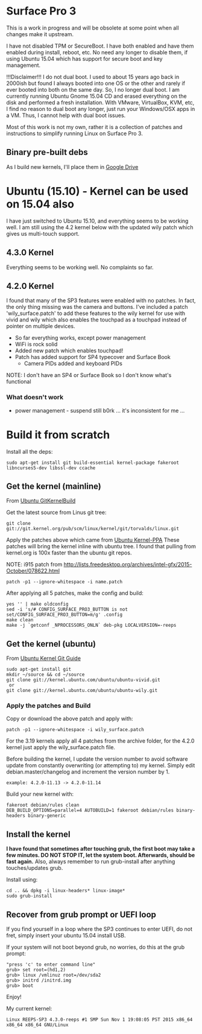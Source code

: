 # Surface Pro 3
This is a work in progress and will be obsolete at some point when all changes make it upstream.

I have not disabled TPM or SecureBoot.  I have both enabled and have them enabled during install, reboot, etc.  No need any longer to disable them, if using Ubuntu 15.04 which has support for secure boot and key management.

!!!Disclaimer!!!
I do not dual boot.  I used to about 15 years ago back in 2000ish but found I always booted into one OS or the other and rarely if ever booted into both on the same day.  So, I no longer dual boot.  I am currently running Ubuntu Gnome 15.04 CD and erased everything on the disk and performed a fresh installation.  With VMware, VirtualBox, KVM, etc, I find no reason to dual boot any longer, just run your Windows/OSX apps in a VM.  Thus, I cannot help with dual boot issues.

Most of this work is not my own, rather it is a collection of patches and instructions to simplify running Linux on Surface Pro 3.

## Binary pre-built debs
As I build new kernels, I'll place them in [Google Drive](https://drive.google.com/open?id=0BzNI3Zdy9Y6kfklBazc5Y3VQXzd6MU1oaUFMS0NxWEI4dmpFRmFITWZFZWpfM0U1dUJJaTQ)

# Ubuntu (15.10) - Kernel can be used on 15.04 also
I have just switched to Ubuntu 15.10, and everything seems to be working well.  I am still using the 4.2 kernel below with the updated wily patch which gives us multi-touch support.

## 4.3.0 Kernel
Everything seems to be working well. No complaints so far. 

## 4.2.0 Kernel

I found that many of the SP3 features were enabled with no patches.  In fact, the only thing missing was the camera and buttons.  I've included a patch 'wily_surface.patch' to add these features to the wily kernel for use with vivid and wily which also enables the touchpad as a touchpad instead of pointer on multiple devices.

- So far everything works, except power management 
- WiFi is rock solid
- Added new patch which enables touchpad!
- Patch has added support for SP4 typecover and Surface Book
  - Camera PIDs added and keyboard PIDs

NOTE: I don't have an SP4 or Surface Book so I don't know what's functional

### What doesn't work
* power management - suspend still b0rk ... it's inconsistent for me ...

# Build it from scratch

Install all the deps:
```
sudo apt-get install git build-essential kernel-package fakeroot libncurses5-dev libssl-dev ccache
```

## Get the kernel (mainline)
From [Ubuntu GitKernelBuild](https://wiki.ubuntu.com/KernelTeam/GitKernelBuild)

Get the latest source from Linus git tree:
```
git clone git://git.kernel.org/pub/scm/linux/kernel/git/torvalds/linux.git
```

Apply the patches above which came from [Ubuntu Kernel-PPA](http://kernel.ubuntu.com/~kernel-ppa/mainline/v4.3-rc7-unstable/)
These patches will bring the kernel inline with ubuntu tree.  I found that pulling from kernel.org is 100x faster than the ubuntu git repos.

NOTE: i915 patch from http://lists.freedesktop.org/archives/intel-gfx/2015-October/078622.html

```
patch -p1 --ignore-whitespace -i name.patch
```

After applying all 5 patches, make the config and build:
```
yes '' | make oldconfig
sed -i 's/# CONFIG_SURFACE_PRO3_BUTTON is not set/CONFIG_SURFACE_PRO3_BUTTON=m/g' .config
make clean
make -j `getconf _NPROCESSORS_ONLN` deb-pkg LOCALVERSION=-reeps
```

## Get the kernel (ubuntu)
From [Ubuntu Kernel Git Guide](https://wiki.ubuntu.com/Kernel/Dev/KernelGitGuide?action=show&redirect=KernelTeam%2FKernelGitGuide)

```
sudo apt-get install git
mkdir ~/source && cd ~/source
git clone git://kernel.ubuntu.com/ubuntu/ubuntu-vivid.git
 or
git clone git://kernel.ubuntu.com/ubuntu/ubuntu-wily.git
```

### Apply the patches and Build
Copy or download the above patch and apply with:
```
patch -p1 --ignore-whitespace -i wily_surface.patch
```

For the 3.19 kernels apply all 4 patches from the archive folder, for the 4.2.0 kernel just apply the wily_surface.patch file.

Before building the kernel, I update the version number to avoid software update from constantly overwriting (or attempting to) my kernel.  Simply edit debian.master/changelog and increment the version number by 1.
```
example: 4.2.0-11.13 -> 4.2.0-11.14
```

Build your new kernel with:
```
fakeroot debian/rules clean
DEB_BUILD_OPTIONS=parallel=4 AUTOBUILD=1 fakeroot debian/rules binary-headers binary-generic
```

## Install the kernel
**I have found that sometimes after touching grub, the first boot may take a few minutes.  DO NOT STOP IT, let the system boot.  Afterwards, should be fast again.**
Also, always remember to run grub-install after anything touches/updates grub.

Install using:
```
cd .. && dpkg -i linux-headers* linux-image*
sudo grub-install
```

## Recover from grub prompt or UEFI loop
If you find yourself in a loop where the SP3 continues to enter UEFI, do not fret, simply insert your ubuntu 15.04 install USB.

If your system will not boot beyond grub, no worries, do this at the grub prompt:
```
"press 'c' to enter command line"
grub> set root=(hd1,2)
grub> linux /vmlinuz root=/dev/sda2
grub> initrd /initrd.img
grub> boot
```

Enjoy!

My current kernel:
```
Linux REEPS-SP3 4.3.0-reeps #1 SMP Sun Nov 1 19:08:05 PST 2015 x86_64 x86_64 x86_64 GNU/Linux
```
